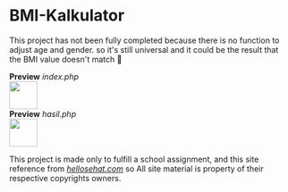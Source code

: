 # BMI-Kalkulator
This project has not been fully completed because there is no function to adjust age and gender. so it's still universal and it could be the result that the BMI value doesn't match 🤷‍

<b>Preview</b> <i>index.php</i><br>
<img src="https://i.ibb.co/m9sMQxB/Kalkulator-BMI-IMT-2.png" height="50" width="50" />
<br>
<b>Preview</b> <i>hasil.php</i><br>
<img src="https://i.ibb.co/2tJGjYY/Kalkulator-BMI-IMT-1.png" height="50" width="50" />

This project is made only to fulfill a school assignment, and this site reference from <a href="https://hellosehat.com/health-tools/kalkulator-bmi/" target="_blank"><i>hellosehat.com</i></a> so All site material is property of their respective copyrights owners.
